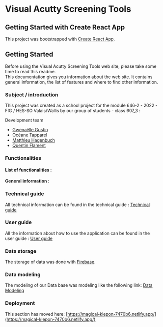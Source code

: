 

# Visual Acutty Screening Tools

## Getting Started with Create React App
This project was bootstrapped with [Create React App](https://github.com/facebook/create-react-app).

## Getting Started
Before using the Visual Acutty Screening Tools web site, please take some time to read this readme.
<br>This documentation gives you information about the web site. It contains general information, the list of features and where to find other information.

### Subject / introduction
This project was created as a school project for the module 646-2 - 2022 - FIG / HES-SO Valais/Wallis by our group of students - class 607_3 :

Development team
- [Gwenaëlle Gustin](https://gitlab.com/gwenaelle.gustin)
- [Océane Tapparel](https://gitlab.com/oceane.tapparel)
- [Matthieu Hagenbuch](https://gitlab.com/matthieu.hagenbuch)
- [Quentin Flament](https://gitlab.com/Qflament)

### Functionalities

#### List of functionalities :



#### General information :

### Technical guide
All technical information can be found in the technical guide  :
[Technical guide](chemin)

### User guide
All the information about how to use the application can be found in the user guide :
[User guide](chemin)

### Data storage
The storage of data was done with [Firebase](https://firebase.google.com/).
### Data modeling
The modeling of our Data base was modeling like the following link: [Data Modeling](./public/ressources/docs/DataModel.png)
### Deployment

This section has moved here: [https://magical-klepon-7470b6.netlify.app/](https://magical-klepon-7470b6.netlify.app/)
